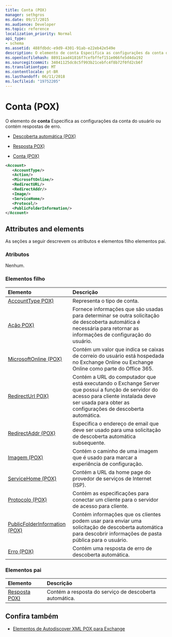 ```yaml
---
title: Conta (POX)
manager: sethgros
ms.date: 09/17/2015
ms.audience: Developer
ms.topic: reference
localization_priority: Normal
api_type:
- schema
ms.assetid: 488fdbdc-e9d9-4301-91ab-e22eb42e549e
description: O elemento de conta Especifica as configurações da conta do usuário ou contém respostas de erro.
ms.openlocfilehash: 88911aad41816f7cefbffef151e066fe5d4da192
ms.sourcegitcommit: 34041125dc8c5f993b21cebfc4f8b72f0fd2cb6f
ms.translationtype: MT
ms.contentlocale: pt-BR
ms.lasthandoff: 06/11/2018
ms.locfileid: "19752205"
---
```

# <a name="account-pox"></a>Conta (POX)

O elemento de **conta** Especifica as configurações da conta do usuário ou contém respostas de erro. 
  
- [Descoberta automática (POX)](autodiscover-pox.md)
  
- [Resposta POX)](response-pox.md)
  
- [Conta (POX)](account-pox.md)
  
```XML
<Account>
   <AccountType/>
   <Action/>
   <MicrosoftOnline/>
   <RedirectURL/>
   <RedirectAddr/>
   <Image/>
   <ServiceHome/>
   <Protocol/>
   <PublicFolderInformation/>
</Account>
```

## <a name="attributes-and-elements"></a>Attributes and elements

As seções a seguir descrevem os atributos e elementos filho elementos pai.
  
### <a name="attributes"></a>Atributos

Nenhum.
  
### <a name="child-elements"></a>Elementos filho

|**Elemento**|**Descrição**|
|:-----|:-----|
|[AccountType POX)](accounttype-pox.md) <br/> |Representa o tipo de conta.  <br/> |
|[Ação POX)](action-pox.md) <br/> |Fornece informações que são usadas para determinar se outra solicitação de descoberta automática é necessária para retornar as informações de configuração do usuário.  <br/> |
|[MicrosoftOnline (POX)](microsoftonline-pox.md) <br/> |Contém um valor que indica se caixas de correio do usuário está hospedada no Exchange Online ou Exchange Online como parte do Office 365.  <br/> |
|[RedirectUrl POX)](redirecturl-pox.md) <br/> |Contém a URL do computador que está executando o Exchange Server que possui a função de servidor do acesso para cliente instalada deve ser usada para obter as configurações de descoberta automática.  <br/> |
|[RedirectAddr (POX)](redirectaddr-pox.md) <br/> |Especifica o endereço de email que deve ser usado para uma solicitação de descoberta automática subsequente.  <br/> |
|[Imagem (POX)](image-pox.md) <br/> |Contém o caminho de uma imagem que é usado para marcar a experiência de configuração.  <br/> |
|[ServiceHome (POX)](servicehome-pox.md) <br/> |Contém a URL da home page do provedor de serviços de Internet (ISP).  <br/> |
|[Protocolo (POX)](protocol-pox.md) <br/> |Contém as especificações para conectar um cliente para o servidor de acesso para cliente.  <br/> |
|[PublicFolderInformation (POX)](publicfolderinformation-pox.md) <br/> |Contém informações que os clientes podem usar para enviar uma solicitação de descoberta automática para descobrir informações de pasta pública para o usuário.  <br/> |
|[Erro (POX)](error-pox.md) <br/> |Contém uma resposta de erro de descoberta automática.  <br/> |
   
### <a name="parent-elements"></a>Elementos pai

|**Elemento**|**Descrição**|
|:-----|:-----|
|[Resposta POX)](response-pox.md) <br/> |Contém a resposta do serviço de descoberta automática.  <br/> |
   
## <a name="see-also"></a>Confira também

- [Elementos de Autodiscover XML POX para Exchange](pox-autodiscover-xml-elements-for-exchange.md)

